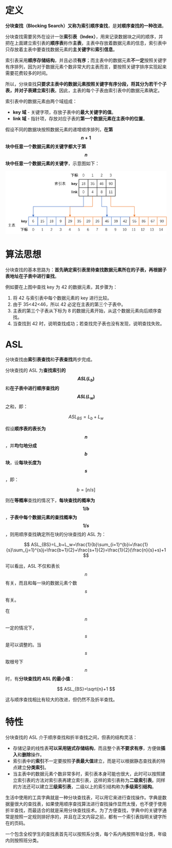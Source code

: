 # 定义

**分块查找（Blocking Search）**又称为**索引顺序查找**，是**对顺序查找的一种改进**。

分块查找需要另外在设计一张**索引表（Index）**，用来记录数据块之间的顺序，并把在上面建立索引表的**顺序表**称作**主表**，主表中存放着数据元素的信息，索引表中只存放着主表中要查找数据元素的**主关键字**和**索引信息**。

索引表采用**顺序存储结构**，并且必须**有序**；而主表中的数据元素**不一定**按照关键字有序排列，因为对于数据元素个数非常大的主表而言，要按照关键字排序实现起来需要花费较多的时间。

所以，分块查找**只要求主表中的数据元素按照关键字有序分段，将其分为若干个子表，并对子表建立索引表**。因此，主表的每个子表由索引表中的数据元素确定。

索引表中的数据元素由两个域组成：

- **key 域** - 关键字项，存放子表中的**最大关键字的值**。
- **link 域** - 指针项，存放对应子表的**第一个数据元素在主表中的位置**。

假设不同的数据块按照数据元素的递增顺序排列，**在第 $$n+1$$ 块中任意一个数据元素的关键字都大于第 $$n$$ 块中任意一个数据元素的关键字**，示意图如下：

![](./images/索引存储结构.png)

# 算法思想

分块查找的基本思路为：**首先确定索引表里待查找数据元素所在的子表，再根据子表地址在子表中进行查找**。

例如要在上图中查找 key 为 42 的数据元素，其步骤为：

1. 将 42 与索引表中每个数据元素的 key 进行比较。
2. 由于 35<42<46，所以 42 必定在主表的第三个子表中。
3. 主表的第三个子表从下标为 8 的数据元素开始，从这个数据元素向后顺序查找。
4. 当查找到 42 时，说明查找成功；若查找完子表也没有发现，说明查找失败。

# ASL

分块查找由**索引表查找**和**子表查找**两步完成。

分块查找的 ASL 为**查找索引的 $$ASL(L_b)$$** 和**在子表中进行顺序查找的 $$ASL(L_w)$$** 之和，即：

$$
ASL_{BS}=L_b+L_w
$$

假设**顺序表的表长为 $$n$$**，并**均匀地分成 $$b$$ 块**，设**每块长度为 $$s$$**，即：

$$
b=[n/s]
$$

则在**等概率**查找的情况下，**每块查找的概率为 $$1/b$$**，**子表中每个数据元素的查找概率为 $$1/s$$**，则用顺序查找确定所在块的分块查找的 ASL 为：

$$
ASL_{BS}=L_b+L_w=\frac{1}{b}\sum_{i=1}^{b}i+\frac{1}{s}\sum_{j=1}^{s}j=\frac{b+1}{2}+\frac{s+1}{2}=\frac{1}{2}(\frac{n}{s}+s)+1
$$

可以看出，ASL 不仅和表长 $$n$$ 有关，而且和每一块的数据元素个数 $$s$$ 有关。

在 $$n$$ 一定的情况下，$$s$$ 是可以调整的。当 $$s$$ 取根号下 $$n$$ 时，有**分块查找的 ASL 的最小值**：

$$
ASL_{BS}=\sqrt{n}+1
$$

这与顺序查找相比有较大的改进，但仍然不及折半查找。

# 特性

分块查找的 ASL 介于顺序查找和折半查找之间，但表的结构灵活：

- 存储记录的线性表**可以采用链式存储结构**，而且整个表**不要求有序**，方便做**插入**和**删除**操作。
- 索引表中的**索引**不一定要按照**子表最大值**建立，而是可以根据静态查找表的特点建立**分类索引**。
- 当主表中的数据元素个数非常多时，索引表本身可能也很大，此时可以按照建立索引表的方法对索引表再建立索引表，这样的索引表称为**二级索引表**。同样的方法还可以建立**三级索引表**，二级以上的索引结构称为**多级索引结构**。

生活中使用的工具字典就是一种分块查找表，可以用它来进行查找操作。字典是数据量很大的查找表，如果使用顺序查找算法进行查找操作显然太慢，也不便于使用折半查找，而最适合的就是采用分块查找技术。为了方便查找，字典中的关键字通常是按照一定规则排好序的，并且在正文内容之前，都有一个索引表指明关键字所在的页码。

一个包含全校学生的查找表首先可以按照系分类，每个系内再按照年级分类，年级内则按照班分类。